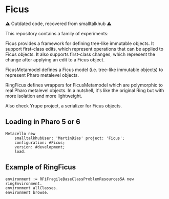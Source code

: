 # Ficus

⚠️ Outdated code, recovered from smalltalkhub ⚠️

This repository contains a family of experiments:

Ficus provides a framework for defining tree-like immutable objects. It support first-class edits, which represent operations that can be applied to Ficus objects. It also supports first-class changes, which represent the change after applying an edit to a Ficus object.

FicusMetamodel defines a Ficus model (i.e. tree-like immutable objects) to represent Pharo metalevel objects.

RingFicus defines wrappers for FicusMetamodel which are polymorphic to real Pharo metalevel objects. In a nutshell, it's like the original Ring but with more isolation and more lightweight.

Also check Yrupe project, a serializer for Ficus objects.

## Loading in Pharo 5 or 6

```
Metacello new
    smalltalkhubUser: 'MartinDias' project: 'Ficus';
    configuration: #Ficus; 
    version: #development;
    load.
```

## Example of RingFicus

```
environment := RFiFragileBaseClassProblemResources5A new ringEnvironment.
environment allClasses.
environment browse.
```

